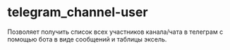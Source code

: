 # telegram_channel-user
Позволяет получить список всех участников канала/чата в телеграм с помощью бота в  виде сообщений и таблицы эксель. 
